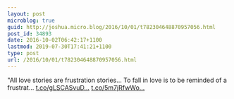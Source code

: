 ```yaml
---
layout: post
microblog: true
guid: http://joshua.micro.blog/2016/10/01/t782304648870957056.html
post_id: 34893
date: 2016-10-02T06:42:17+1100
lastmod: 2019-07-30T17:41:21+1100
type: post
url: /2016/10/01/t782304648870957056.html
---
```

"All love stories are frustration stories… To fall in love is to be reminded of a frustrat… [t.co/gLSCASvuD...](https://t.co/gLSCASvuDO) [t.co/5m7jRfwWo...](https://t.co/5m7jRfwWoI)
